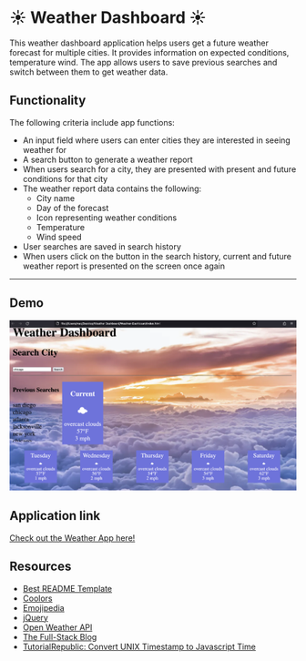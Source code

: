 # ☀️ Weather Dashboard ☀️

This weather dashboard application helps users get a future weather forecast for multiple cities. It provides information on expected conditions, temperature wind. The app allows users to save previous searches and switch between them to get weather data.

## Functionality 

The following criteria include app functions: 

- An input field where users can enter cities they are interested in seeing weather for
- A search button to generate a weather report 
- When users search for a city, they are presented with present and future conditions for that city
- The weather report data contains the following:
    - City name 
    - Day of the forecast 
    - Icon representing weather conditions 
    - Temperature
    - Wind speed  
- User searches are saved in search history 
- When users click on the button in the search history, current and future weather report is presented on the screen once again



---

## Demo 


![Weather](./images/Screen%20Shot%202023-05-15%20at%209.08.17%20PM.png)




## Application link

[Check out the Weather App here!](https://goldie369.github.io/Weather-Dashboard/)





## Resources


- [Best README Template](https://github.com/othneildrew/Best-README-Template/blob/master/README.md)
- [Coolors](https://coolors.co/)
- [Emojipedia](https://emojipedia.org/)
- [jQuery](https://jquery.com/)
- [Open Weather API](https://openweathermap.org/)
- [The Full-Stack Blog](https://coding-boot-camp.github.io/full-stack/apis/how-to-use-api-keys)
- [TutorialRepublic: Convert UNIX Timestamp to Javascript Time](https://www.tutorialrepublic.com/faq/how-to-convert-a-unix-timestamp-to-time-in-javascript.php)



